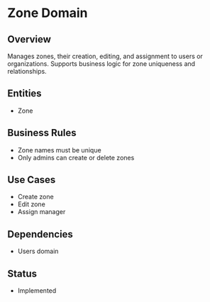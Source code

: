 # Zone Domain

## Overview
Manages zones, their creation, editing, and assignment to users or organizations. Supports business logic for zone uniqueness and relationships.

## Entities
- Zone

## Business Rules
- Zone names must be unique
- Only admins can create or delete zones

## Use Cases
- Create zone
- Edit zone
- Assign manager

## Dependencies
- Users domain

## Status
- Implemented
